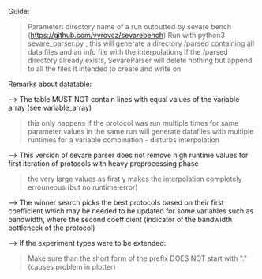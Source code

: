 Guide:

> Parameter: directory name of a run outputted by sevare bench (https://github.com/vyrovcz/sevarebench)
> Run with python3 sevare_parser.py <name of directory>, this will generate a directory /parsed containing all data files and an info file with the interpolations
> If the /parsed directory already exists, SevareParser will delete nothing but append to all the files it intended to create and write on

Remarks about datatable: 
  
--> The table MUST NOT contain lines with equal values of the variable array (see variable_array) 
> this only happens if the protocol was run multiple times for same parameter values in the same run
> will generate datafiles with multiple runtimes for a variable combination - disturbs interpolation

--> This version of sevare parser does not remove high runtime values for first iteration of protocols with heavy preprocessing phase
> the very large values as first y makes the interpolation completely errouneous (but no runtime error)

--> The winner search picks the best protocols based on their first coefficient which may be needed to be updated for some variables such as bandwidth, where the second coefficient (indicator of the bandwidth bottleneck of the protocol)

--> If the experiment types were to be extended:
> Make sure than the short form of the prefix DOES NOT start with "." (causes problem in plotter)
